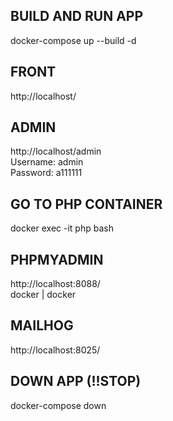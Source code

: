 ## BUILD AND RUN APP
docker-compose up --build -d

## FRONT
http://localhost/

## ADMIN
http://localhost/admin
<br>
Username: admin
<br>
Password: a111111

## GO TO PHP CONTAINER
docker exec -it php bash

## PHPMYADMIN
http://localhost:8088/
<br>
docker | docker

## MAILHOG
http://localhost:8025/

## DOWN APP (!!STOP)
docker-compose down
